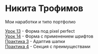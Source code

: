 # Никита Трофимов
Мои наработки и типо портфолио

[Урок 13](https://niktarion.github.io/lesson%2013/index.html "Готовая домашка") - Форма под pixel perfect  
[Урок 14](https://niktarion.github.io/lesson%2014/index.html "Готовая домашка") - Форма с применением шрифтов  
[Практика 3](https://niktarion.github.io/practika3/index.html "Готовый адаптив шапки") - Адаптив шапки  
[Практика 4](https://niktarion.github.io/practika4/index.html "Готовая секция с преимуществами") - Секция с преимуществами
